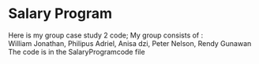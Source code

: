 <h1> Salary Program<br></h1>
Here is my group case study 2 code; My group consists of :<br>
William Jonathan, Philipus Adriel, Anisa dzi, Peter Nelson, Rendy Gunawan<br>
The code is in the SalaryProgramcode file 
